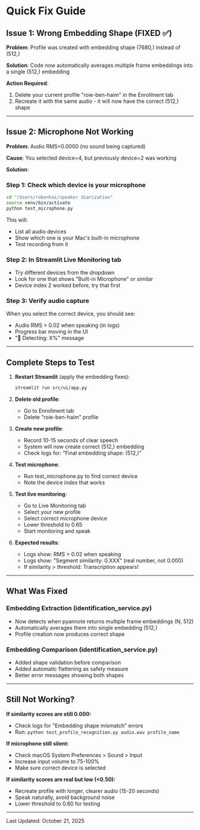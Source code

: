 # Quick Fix Guide

## Issue 1: Wrong Embedding Shape (FIXED ✅)

**Problem**: Profile was created with embedding shape (7680,) instead of (512,)

**Solution**: Code now automatically averages multiple frame embeddings into a single (512,) embedding

**Action Required**: 
1. Delete your current profile "roie-ben-haim" in the Enrollment tab
2. Recreate it with the same audio - it will now have the correct (512,) shape

---

## Issue 2: Microphone Not Working

**Problem**: Audio RMS=0.0000 (no sound being captured)

**Cause**: You selected device=4, but previously device=2 was working

**Solution**:

### Step 1: Check which device is your microphone
```bash
cd "/Users/robenhai/speaker diarization"
source venv/bin/activate
python test_microphone.py
```

This will:
- List all audio devices
- Show which one is your Mac's built-in microphone
- Test recording from it

### Step 2: In Streamlit Live Monitoring tab
- Try different devices from the dropdown
- Look for one that shows "Built-in Microphone" or similar
- Device index 2 worked before, try that first

### Step 3: Verify audio capture
When you select the correct device, you should see:
- Audio RMS > 0.02 when speaking (in logs)
- Progress bar moving in the UI
- "🎤 Detecting: X%" message

---

## Complete Steps to Test

1. **Restart Streamlit** (apply the embedding fixes):
   ```bash
   streamlit run src/ui/app.py
   ```

2. **Delete old profile**:
   - Go to Enrollment tab
   - Delete "roie-ben-haim" profile

3. **Create new profile**:
   - Record 10-15 seconds of clear speech
   - System will now create correct (512,) embedding
   - Check logs for: "Final embedding shape: (512,)"

4. **Test microphone**:
   - Run test_microphone.py to find correct device
   - Note the device index that works

5. **Test live monitoring**:
   - Go to Live Monitoring tab
   - Select your new profile
   - Select correct microphone device
   - Lower threshold to 0.65
   - Start monitoring and speak

6. **Expected results**:
   - Logs show: RMS > 0.02 when speaking
   - Logs show: "Segment similarity: 0.XXX" (real number, not 0.000)
   - If similarity > threshold: Transcription appears!

---

## What Was Fixed

### Embedding Extraction (identification_service.py)
- Now detects when pyannote returns multiple frame embeddings (N, 512)
- Automatically averages them into single embedding (512,)
- Profile creation now produces correct shape

### Embedding Comparison (identification_service.py)
- Added shape validation before comparison
- Added automatic flattening as safety measure
- Better error messages showing both shapes

---

## Still Not Working?

**If similarity scores are still 0.000:**
- Check logs for "Embedding shape mismatch" errors
- Run: `python test_profile_recognition.py audio.wav profile_name`

**If microphone still silent:**
- Check macOS System Preferences > Sound > Input
- Increase input volume to 75-100%
- Make sure correct device is selected

**If similarity scores are real but low (<0.50):**
- Recreate profile with longer, clearer audio (15-20 seconds)
- Speak naturally, avoid background noise
- Lower threshold to 0.60 for testing

---

Last Updated: October 21, 2025
